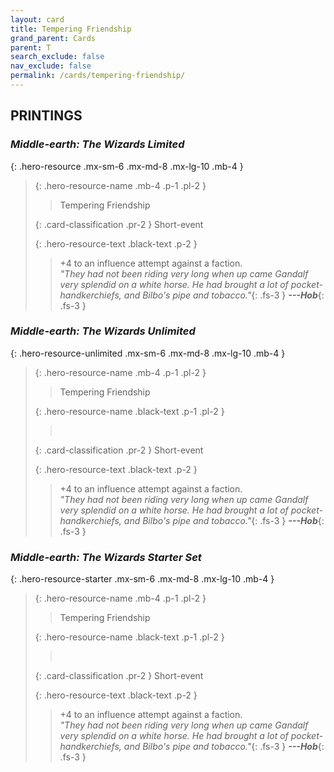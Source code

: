 ```yaml
---
layout: card
title: Tempering Friendship
grand_parent: Cards
parent: T
search_exclude: false
nav_exclude: false
permalink: /cards/tempering-friendship/
---
```


## PRINTINGS


### _Middle-earth: The Wizards Limited_

{: .hero-resource .mx-sm-6 .mx-md-8 .mx-lg-10 .mb-4 }
> {: .hero-resource-name .mb-4 .p-1 .pl-2 }
> > <div class="card-mp"></div>
> > <div class="card-name">Tempering Friendship</div>
>
> {: .card-classification .pr-2 }
> Short-event
>
> {: .hero-resource-text .black-text .p-2 }
> > +4 to an influence attempt against a faction.  <br>_"They had not been riding very long when up came Gandalf very splendid on a white horse. He had brought a lot of pocket-handkerchiefs, and Bilbo's pipe and tobacco."_{: .fs-3 } ***---&#65279;Hob***{: .fs-3 }
> 

### _Middle-earth: The Wizards Unlimited_

{: .hero-resource-unlimited .mx-sm-6 .mx-md-8 .mx-lg-10 .mb-4 }
> {: .hero-resource-name .mb-4 .p-1 .pl-2 }
> > <div class="card-mp"></div>
> > <div class="card-name">Tempering Friendship</div>
>
> {: .hero-resource-name .black-text .p-1 .pl-2 }
> > &nbsp;
>
> {: .card-classification .pr-2 }
> Short-event
>
> {: .hero-resource-text .black-text .p-2 }
> > +4 to an influence attempt against a faction.  <br>_"They had not been riding very long when up came Gandalf very splendid on a white horse. He had brought a lot of pocket-handkerchiefs, and Bilbo's pipe and tobacco."_{: .fs-3 } ***---&#65279;Hob***{: .fs-3 }
> 

### _Middle-earth: The Wizards Starter Set_

{: .hero-resource-starter .mx-sm-6 .mx-md-8 .mx-lg-10 .mb-4 }
> {: .hero-resource-name .mb-4 .p-1 .pl-2 }
> > <div class="card-mp"></div>
> > <div class="card-name">Tempering Friendship</div>
>
> {: .hero-resource-name .black-text .p-1 .pl-2 }
> > &nbsp;
>
> {: .card-classification .pr-2 }
> Short-event
>
> {: .hero-resource-text .black-text .p-2 }
> > +4 to an influence attempt against a faction.  <br> _"They had not been riding very long when up came Gandalf very splendid on a white horse. He had brought a lot of pocket-handkerchiefs, and Bilbo's pipe and tobacco."_{: .fs-3 } ***---&#65279;Hob***{: .fs-3 }
> 
